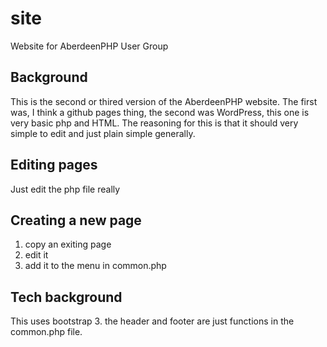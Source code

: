 # site
Website for AberdeenPHP User Group

## Background
This is the second or thired version of the AberdeenPHP website.  The first was, I think a github pages thing, the second was WordPress, this one is very basic php and HTML.  The reasoning for this is that it should very simple to edit and just plain simple generally. 

## Editing pages
Just edit the php file really

## Creating a new page 
1. copy an exiting page
2. edit it
3. add it to the menu in common.php

## Tech background
This uses bootstrap 3.
the header and footer are just functions in the common.php file.
